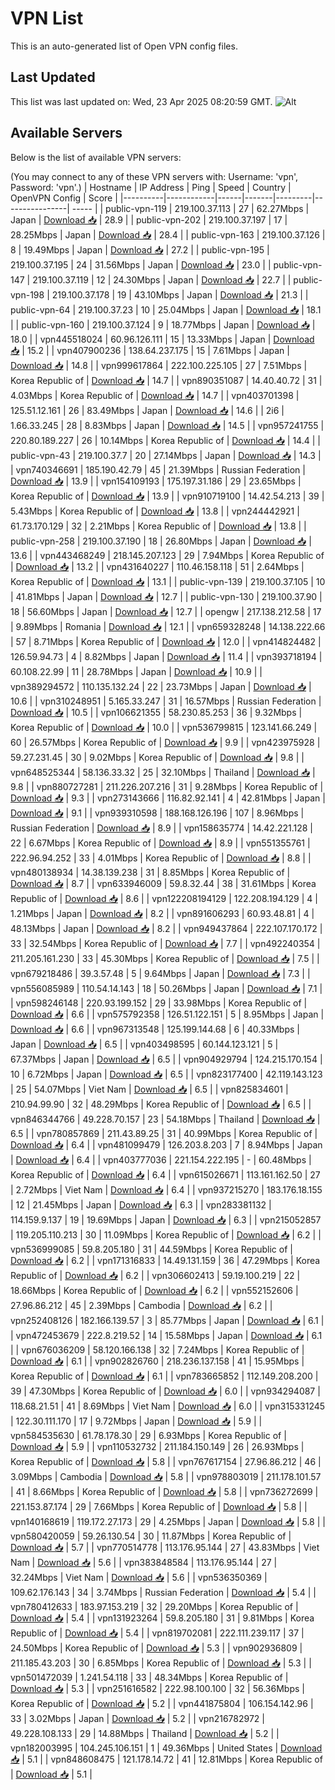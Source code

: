 # VPN List

This is an auto-generated list of Open VPN config files.

## Last Updated

This list was last updated on: Wed, 23 Apr 2025 08:20:59 GMT.
![Alt](https://repobeats.axiom.co/api/embed/186b98318ef1479477931607c1ad7d823f12451f.svg "Repobeats analytics image")

## Available Servers

Below is the list of available VPN servers:

(You may connect to any of these VPN servers with: Username: 'vpn', Password: 'vpn'.)
| Hostname | IP Address | Ping | Speed | Country | OpenVPN Config | Score |
|----------|------------|------|-------|---------|----------------| ----- |
| public-vpn-119 | 219.100.37.113 | 27 | 62.27Mbps | Japan | [Download 📥](./configs/server_0_JP.ovpn) | 28.9 |
| public-vpn-202 | 219.100.37.197 | 17 | 28.25Mbps | Japan | [Download 📥](./configs/server_1_JP.ovpn) | 28.4 |
| public-vpn-163 | 219.100.37.126 | 8 | 19.49Mbps | Japan | [Download 📥](./configs/server_2_JP.ovpn) | 27.2 |
| public-vpn-195 | 219.100.37.195 | 24 | 31.56Mbps | Japan | [Download 📥](./configs/server_3_JP.ovpn) | 23.0 |
| public-vpn-147 | 219.100.37.119 | 12 | 24.30Mbps | Japan | [Download 📥](./configs/server_4_JP.ovpn) | 22.7 |
| public-vpn-198 | 219.100.37.178 | 19 | 43.10Mbps | Japan | [Download 📥](./configs/server_5_JP.ovpn) | 21.3 |
| public-vpn-64 | 219.100.37.23 | 10 | 25.04Mbps | Japan | [Download 📥](./configs/server_6_JP.ovpn) | 18.1 |
| public-vpn-160 | 219.100.37.124 | 9 | 18.77Mbps | Japan | [Download 📥](./configs/server_7_JP.ovpn) | 18.0 |
| vpn445518024 | 60.96.126.111 | 15 | 13.33Mbps | Japan | [Download 📥](./configs/server_8_JP.ovpn) | 15.2 |
| vpn407900236 | 138.64.237.175 | 15 | 7.61Mbps | Japan | [Download 📥](./configs/server_9_JP.ovpn) | 14.8 |
| vpn999617864 | 222.100.225.105 | 27 | 7.51Mbps | Korea Republic of | [Download 📥](./configs/server_10_KR.ovpn) | 14.7 |
| vpn890351087 | 14.40.40.72 | 31 | 4.03Mbps | Korea Republic of | [Download 📥](./configs/server_11_KR.ovpn) | 14.7 |
| vpn403701398 | 125.51.12.161 | 26 | 83.49Mbps | Japan | [Download 📥](./configs/server_12_JP.ovpn) | 14.6 |
| 2i6 | 1.66.33.245 | 28 | 8.83Mbps | Japan | [Download 📥](./configs/server_13_JP.ovpn) | 14.5 |
| vpn957241755 | 220.80.189.227 | 26 | 10.14Mbps | Korea Republic of | [Download 📥](./configs/server_14_KR.ovpn) | 14.4 |
| public-vpn-43 | 219.100.37.7 | 20 | 27.14Mbps | Japan | [Download 📥](./configs/server_15_JP.ovpn) | 14.3 |
| vpn740346691 | 185.190.42.79 | 45 | 21.39Mbps | Russian Federation | [Download 📥](./configs/server_16_RU.ovpn) | 13.9 |
| vpn154109193 | 175.197.31.186 | 29 | 23.65Mbps | Korea Republic of | [Download 📥](./configs/server_17_KR.ovpn) | 13.9 |
| vpn910719100 | 14.42.54.213 | 39 | 5.43Mbps | Korea Republic of | [Download 📥](./configs/server_18_KR.ovpn) | 13.8 |
| vpn244442921 | 61.73.170.129 | 32 | 2.21Mbps | Korea Republic of | [Download 📥](./configs/server_19_KR.ovpn) | 13.8 |
| public-vpn-258 | 219.100.37.190 | 18 | 26.80Mbps | Japan | [Download 📥](./configs/server_20_JP.ovpn) | 13.6 |
| vpn443468249 | 218.145.207.123 | 29 | 7.94Mbps | Korea Republic of | [Download 📥](./configs/server_21_KR.ovpn) | 13.2 |
| vpn431640227 | 110.46.158.118 | 51 | 2.64Mbps | Korea Republic of | [Download 📥](./configs/server_22_KR.ovpn) | 13.1 |
| public-vpn-139 | 219.100.37.105 | 10 | 41.81Mbps | Japan | [Download 📥](./configs/server_23_JP.ovpn) | 12.7 |
| public-vpn-130 | 219.100.37.90 | 18 | 56.60Mbps | Japan | [Download 📥](./configs/server_24_JP.ovpn) | 12.7 |
| opengw | 217.138.212.58 | 17 | 9.89Mbps | Romania | [Download 📥](./configs/server_25_RO.ovpn) | 12.1 |
| vpn659328248 | 14.138.222.66 | 57 | 8.71Mbps | Korea Republic of | [Download 📥](./configs/server_26_KR.ovpn) | 12.0 |
| vpn414824482 | 126.59.94.73 | 4 | 8.82Mbps | Japan | [Download 📥](./configs/server_27_JP.ovpn) | 11.4 |
| vpn393718194 | 60.108.22.99 | 11 | 28.78Mbps | Japan | [Download 📥](./configs/server_28_JP.ovpn) | 10.9 |
| vpn389294572 | 110.135.132.24 | 22 | 23.73Mbps | Japan | [Download 📥](./configs/server_29_JP.ovpn) | 10.6 |
| vpn310248951 | 5.165.33.247 | 31 | 16.57Mbps | Russian Federation | [Download 📥](./configs/server_30_RU.ovpn) | 10.5 |
| vpn106621355 | 58.230.85.253 | 36 | 9.32Mbps | Korea Republic of | [Download 📥](./configs/server_31_KR.ovpn) | 10.0 |
| vpn536799815 | 123.141.66.249 | 60 | 26.57Mbps | Korea Republic of | [Download 📥](./configs/server_32_KR.ovpn) | 9.9 |
| vpn423975928 | 59.27.231.45 | 30 | 9.02Mbps | Korea Republic of | [Download 📥](./configs/server_33_KR.ovpn) | 9.8 |
| vpn648525344 | 58.136.33.32 | 25 | 32.10Mbps | Thailand | [Download 📥](./configs/server_34_TH.ovpn) | 9.8 |
| vpn880727281 | 211.226.207.216 | 31 | 9.28Mbps | Korea Republic of | [Download 📥](./configs/server_35_KR.ovpn) | 9.3 |
| vpn273143666 | 116.82.92.141 | 4 | 42.81Mbps | Japan | [Download 📥](./configs/server_36_JP.ovpn) | 9.1 |
| vpn939310598 | 188.168.126.196 | 107 | 8.96Mbps | Russian Federation | [Download 📥](./configs/server_37_RU.ovpn) | 8.9 |
| vpn158635774 | 14.42.221.128 | 22 | 6.67Mbps | Korea Republic of | [Download 📥](./configs/server_38_KR.ovpn) | 8.9 |
| vpn551355761 | 222.96.94.252 | 33 | 4.01Mbps | Korea Republic of | [Download 📥](./configs/server_39_KR.ovpn) | 8.8 |
| vpn480138934 | 14.38.139.238 | 31 | 8.85Mbps | Korea Republic of | [Download 📥](./configs/server_40_KR.ovpn) | 8.7 |
| vpn633946009 | 59.8.32.44 | 38 | 31.61Mbps | Korea Republic of | [Download 📥](./configs/server_41_KR.ovpn) | 8.6 |
| vpn122208194129 | 122.208.194.129 | 4 | 1.21Mbps | Japan | [Download 📥](./configs/server_42_JP.ovpn) | 8.2 |
| vpn891606293 | 60.93.48.81 | 4 | 48.13Mbps | Japan | [Download 📥](./configs/server_43_JP.ovpn) | 8.2 |
| vpn949437864 | 222.107.170.172 | 33 | 32.54Mbps | Korea Republic of | [Download 📥](./configs/server_44_KR.ovpn) | 7.7 |
| vpn492240354 | 211.205.161.230 | 33 | 45.30Mbps | Korea Republic of | [Download 📥](./configs/server_45_KR.ovpn) | 7.5 |
| vpn679218486 | 39.3.57.48 | 5 | 9.64Mbps | Japan | [Download 📥](./configs/server_46_JP.ovpn) | 7.3 |
| vpn556085989 | 110.54.14.143 | 18 | 50.26Mbps | Japan | [Download 📥](./configs/server_47_JP.ovpn) | 7.1 |
| vpn598246148 | 220.93.199.152 | 29 | 33.98Mbps | Korea Republic of | [Download 📥](./configs/server_48_KR.ovpn) | 6.6 |
| vpn575792358 | 126.51.122.151 | 5 | 8.95Mbps | Japan | [Download 📥](./configs/server_49_JP.ovpn) | 6.6 |
| vpn967313548 | 125.199.144.68 | 6 | 40.33Mbps | Japan | [Download 📥](./configs/server_50_JP.ovpn) | 6.5 |
| vpn403498595 | 60.144.123.121 | 5 | 67.37Mbps | Japan | [Download 📥](./configs/server_51_JP.ovpn) | 6.5 |
| vpn904929794 | 124.215.170.154 | 10 | 6.72Mbps | Japan | [Download 📥](./configs/server_52_JP.ovpn) | 6.5 |
| vpn823177400 | 42.119.143.123 | 25 | 54.07Mbps | Viet Nam | [Download 📥](./configs/server_53_VN.ovpn) | 6.5 |
| vpn825834601 | 210.94.99.90 | 32 | 48.29Mbps | Korea Republic of | [Download 📥](./configs/server_54_KR.ovpn) | 6.5 |
| vpn846344766 | 49.228.70.157 | 23 | 54.18Mbps | Thailand | [Download 📥](./configs/server_55_TH.ovpn) | 6.5 |
| vpn780857869 | 211.43.89.25 | 31 | 40.99Mbps | Korea Republic of | [Download 📥](./configs/server_56_KR.ovpn) | 6.4 |
| vpn481099479 | 126.203.8.203 | 7 | 8.94Mbps | Japan | [Download 📥](./configs/server_57_JP.ovpn) | 6.4 |
| vpn403777036 | 221.154.222.195 | - | 60.48Mbps | Korea Republic of | [Download 📥](./configs/server_58_KR.ovpn) | 6.4 |
| vpn615026671 | 113.161.162.50 | 27 | 2.72Mbps | Viet Nam | [Download 📥](./configs/server_59_VN.ovpn) | 6.4 |
| vpn937215270 | 183.176.18.155 | 12 | 21.45Mbps | Japan | [Download 📥](./configs/server_60_JP.ovpn) | 6.3 |
| vpn283381132 | 114.159.9.137 | 19 | 19.69Mbps | Japan | [Download 📥](./configs/server_61_JP.ovpn) | 6.3 |
| vpn215052857 | 119.205.110.213 | 30 | 11.09Mbps | Korea Republic of | [Download 📥](./configs/server_62_KR.ovpn) | 6.2 |
| vpn536999085 | 59.8.205.180 | 31 | 44.59Mbps | Korea Republic of | [Download 📥](./configs/server_63_KR.ovpn) | 6.2 |
| vpn171316833 | 14.49.131.159 | 36 | 47.29Mbps | Korea Republic of | [Download 📥](./configs/server_64_KR.ovpn) | 6.2 |
| vpn306602413 | 59.19.100.219 | 22 | 18.66Mbps | Korea Republic of | [Download 📥](./configs/server_65_KR.ovpn) | 6.2 |
| vpn552152606 | 27.96.86.212 | 45 | 2.39Mbps | Cambodia | [Download 📥](./configs/server_66_KH.ovpn) | 6.2 |
| vpn252408126 | 182.166.139.57 | 3 | 85.77Mbps | Japan | [Download 📥](./configs/server_67_JP.ovpn) | 6.1 |
| vpn472453679 | 222.8.219.52 | 14 | 15.58Mbps | Japan | [Download 📥](./configs/server_68_JP.ovpn) | 6.1 |
| vpn676036209 | 58.120.166.138 | 32 | 7.24Mbps | Korea Republic of | [Download 📥](./configs/server_69_KR.ovpn) | 6.1 |
| vpn902826760 | 218.236.137.158 | 41 | 15.95Mbps | Korea Republic of | [Download 📥](./configs/server_70_KR.ovpn) | 6.1 |
| vpn783665852 | 112.149.208.200 | 39 | 47.30Mbps | Korea Republic of | [Download 📥](./configs/server_71_KR.ovpn) | 6.0 |
| vpn934294087 | 118.68.21.51 | 41 | 8.69Mbps | Viet Nam | [Download 📥](./configs/server_72_VN.ovpn) | 6.0 |
| vpn315331245 | 122.30.111.170 | 17 | 9.72Mbps | Japan | [Download 📥](./configs/server_73_JP.ovpn) | 5.9 |
| vpn584535630 | 61.78.178.30 | 29 | 6.93Mbps | Korea Republic of | [Download 📥](./configs/server_74_KR.ovpn) | 5.9 |
| vpn110532732 | 211.184.150.149 | 26 | 26.93Mbps | Korea Republic of | [Download 📥](./configs/server_75_KR.ovpn) | 5.8 |
| vpn767617154 | 27.96.86.212 | 46 | 3.09Mbps | Cambodia | [Download 📥](./configs/server_76_KH.ovpn) | 5.8 |
| vpn978803019 | 211.178.101.57 | 41 | 8.66Mbps | Korea Republic of | [Download 📥](./configs/server_77_KR.ovpn) | 5.8 |
| vpn736272699 | 221.153.87.174 | 29 | 7.66Mbps | Korea Republic of | [Download 📥](./configs/server_78_KR.ovpn) | 5.8 |
| vpn140168619 | 119.172.27.173 | 29 | 4.25Mbps | Japan | [Download 📥](./configs/server_79_JP.ovpn) | 5.8 |
| vpn580420059 | 59.26.130.54 | 30 | 11.87Mbps | Korea Republic of | [Download 📥](./configs/server_80_KR.ovpn) | 5.7 |
| vpn770514778 | 113.176.95.144 | 27 | 43.83Mbps | Viet Nam | [Download 📥](./configs/server_81_VN.ovpn) | 5.6 |
| vpn383848584 | 113.176.95.144 | 27 | 32.24Mbps | Viet Nam | [Download 📥](./configs/server_82_VN.ovpn) | 5.6 |
| vpn536350369 | 109.62.176.143 | 34 | 3.74Mbps | Russian Federation | [Download 📥](./configs/server_83_RU.ovpn) | 5.4 |
| vpn780412633 | 183.97.153.219 | 32 | 29.20Mbps | Korea Republic of | [Download 📥](./configs/server_84_KR.ovpn) | 5.4 |
| vpn131923264 | 59.8.205.180 | 31 | 9.81Mbps | Korea Republic of | [Download 📥](./configs/server_85_KR.ovpn) | 5.4 |
| vpn819702081 | 222.111.239.117 | 37 | 24.50Mbps | Korea Republic of | [Download 📥](./configs/server_86_KR.ovpn) | 5.3 |
| vpn902936809 | 211.185.43.203 | 30 | 6.85Mbps | Korea Republic of | [Download 📥](./configs/server_87_KR.ovpn) | 5.3 |
| vpn501472039 | 1.241.54.118 | 33 | 48.34Mbps | Korea Republic of | [Download 📥](./configs/server_88_KR.ovpn) | 5.3 |
| vpn251616582 | 222.98.100.100 | 32 | 56.36Mbps | Korea Republic of | [Download 📥](./configs/server_89_KR.ovpn) | 5.2 |
| vpn441875804 | 106.154.142.96 | 33 | 3.02Mbps | Japan | [Download 📥](./configs/server_90_JP.ovpn) | 5.2 |
| vpn216782972 | 49.228.108.133 | 29 | 14.88Mbps | Thailand | [Download 📥](./configs/server_91_TH.ovpn) | 5.2 |
| vpn182003995 | 104.245.106.151 | 1 | 49.36Mbps | United States | [Download 📥](./configs/server_92_US.ovpn) | 5.1 |
| vpn848608475 | 121.178.14.72 | 41 | 12.81Mbps | Korea Republic of | [Download 📥](./configs/server_93_KR.ovpn) | 5.1 |
